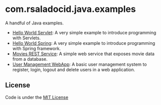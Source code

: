 com.rsaladocid.java.examples
============================

A handful of Java examples.

- [Hello World Servlet](hello-world-servlet): A very simple example to introduce programming with Servlets.
- [Hello World Spring](hello-world-spring): A very simple example to introduce programming with Spring framework.
- [Movies REST Service](movies-rest-service): A simple web service that exposes movie data from a database.
- [User Management WebApp](user-management-webapp): A basic user management system to register, login, logout and delete users in a web application.

License
-------
Code is under the [MIT License](https://opensource.org/licenses/MIT)